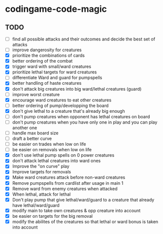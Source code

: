 # codingame-code-magic

## TODO

- [ ] find all possible attacks and their outcomes and decide the best set of attacks
- [ ] improve dangerosity for creatures
- [x] prioritize the combinations of cards
- [x] better ordering of the combat
- [x] trigger ward with small/ward creatures
- [x] prioritize lethal targets for ward creatures
- [ ] differentiate Ward and guard for pumpspells
- [x] better handling of haste creatures
- [x] don't attack big creatures into big ward/lethal creatures (guard)
- [ ] improve worst creature
- [x] encourage ward creatures to eat other creatures
- [ ] better ordering of pump/developping the board
- [x] don't give lethal to a creature that's already big enough
- [ ] don't pump creatures when opponent has lethal creatures on board
- [ ] don't pump creatures when you have only one in play and you can play another one
- [ ] handle max board size
- [ ] draft a better curve
- [ ] be easier on trades when low on life
- [ ] be easier on removals when low on life
- [x] don't use lethal pump spells on 0 power creatures
- [x] don't attack lethal creatures into ward ones
- [x] Improve the "on curve" play
- [x] Improve targets for removals
- [x] Make ward creatures attack before non-ward creatures
- [x] Remove pumpspells from cardlist after usage in main 1
- [x] Remove ward from enemy creatures when attacked
- [x] When lethal, attack for lethal
- [x] Don't play pump that give lethal/ward/guard to a creature that already have lethal/ward/guard
- [x] modify main to take own creatures & opp creature into account
- [x] be easier on targets for the big removal
- [x] modify the abilites of the creatures so that lethal or ward bonus is taken into account
